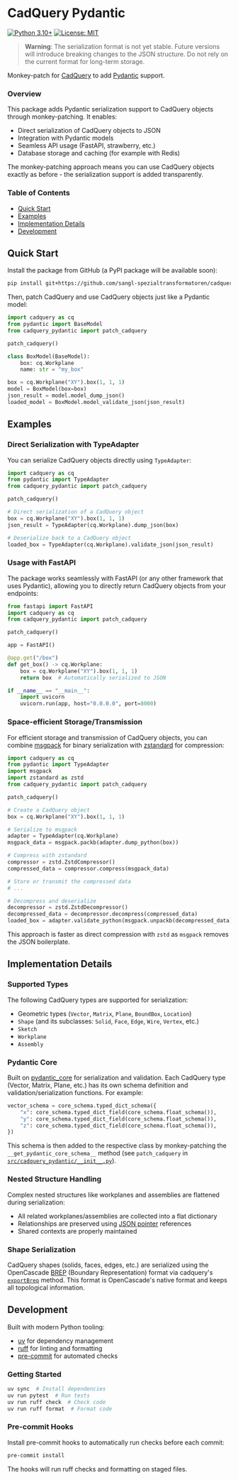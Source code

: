 # CadQuery Pydantic

[![Python 3.10+](https://img.shields.io/badge/python-3.10+-blue.svg)](https://www.python.org/downloads/)
[![License: MIT](https://img.shields.io/badge/License-MIT-yellow.svg)](https://opensource.org/licenses/MIT)

> **Warning**: The serialization format is not yet stable. Future versions will introduce breaking changes to the JSON structure. Do not rely on the current format for long-term storage.

Monkey-patch for [CadQuery](https://github.com/CadQuery/cadquery) to add [Pydantic](https://docs.pydantic.dev/latest/) support.

### Overview

This package adds Pydantic serialization support to CadQuery objects through monkey-patching. It enables:
- Direct serialization of CadQuery objects to JSON
- Integration with Pydantic models
- Seamless API usage (FastAPI, strawberry, etc.)
- Database storage and caching (for example with Redis)

The monkey-patching approach means you can use CadQuery objects exactly as before - the serialization support is added transparently.

### Table of Contents

- [Quick Start](#quick-start)
- [Examples](#examples)
- [Implementation Details](#implementation-details)
- [Development](#development)

## Quick Start

Install the package from GitHub (a PyPI package will be available soon):

```bash
pip install git+https://github.com/sangl-spezialtransformatoren/cadquery-pydantic.git
```

Then, patch CadQuery and use CadQuery objects just like a Pydantic model:

```python
import cadquery as cq
from pydantic import BaseModel
from cadquery_pydantic import patch_cadquery

patch_cadquery()

class BoxModel(BaseModel):
    box: cq.Workplane
    name: str = "my_box"

box = cq.Workplane("XY").box(1, 1, 1)
model = BoxModel(box=box)
json_result = model.model_dump_json()
loaded_model = BoxModel.model_validate_json(json_result)
```

## Examples

### Direct Serialization with TypeAdapter

You can serialize CadQuery objects directly using `TypeAdapter`:

```python
import cadquery as cq
from pydantic import TypeAdapter
from cadquery_pydantic import patch_cadquery

patch_cadquery()

# Direct serialization of a CadQuery object
box = cq.Workplane("XY").box(1, 1, 1)
json_result = TypeAdapter(cq.Workplane).dump_json(box)

# Deserialize back to a CadQuery object
loaded_box = TypeAdapter(cq.Workplane).validate_json(json_result)
```

### Usage with FastAPI

The package works seamlessly with FastAPI (or any other framework that uses Pydantic), allowing you to directly return CadQuery objects from your endpoints:

```python
from fastapi import FastAPI
import cadquery as cq
from cadquery_pydantic import patch_cadquery

patch_cadquery()

app = FastAPI()

@app.get("/box")
def get_box() -> cq.Workplane:
    box = cq.Workplane("XY").box(1, 1, 1)
    return box  # Automatically serialized to JSON

if __name__ == "__main__":
    import uvicorn
    uvicorn.run(app, host="0.0.0.0", port=8000)
```

### Space-efficient Storage/Transmission

For efficient storage and transmission of CadQuery objects, you can combine [msgpack](https://msgpack.org/) for binary serialization with [zstandard](https://github.com/indygreg/python-zstandard) for compression:

```python
import cadquery as cq
from pydantic import TypeAdapter
import msgpack
import zstandard as zstd
from cadquery_pydantic import patch_cadquery

patch_cadquery()

# Create a CadQuery object
box = cq.Workplane("XY").box(1, 1, 1)

# Serialize to msgpack
adapter = TypeAdapter(cq.Workplane)
msgpack_data = msgpack.packb(adapter.dump_python(box))

# Compress with zstandard
compressor = zstd.ZstdCompressor()
compressed_data = compressor.compress(msgpack_data)

# Store or transmit the compressed data
# ...

# Decompress and deserialize
decompressor = zstd.ZstdDecompressor()
decompressed_data = decompressor.decompress(compressed_data)
loaded_box = adapter.validate_python(msgpack.unpackb(decompressed_data))
```

This approach is faster as direct compression with `zstd` as `msgpack` removes the JSON boilerplate.

## Implementation Details

### Supported Types

The following CadQuery types are supported for serialization:
- Geometric types (`Vector`, `Matrix`, `Plane`, `BoundBox`, `Location`)
- `Shape` (and its subclasses: `Solid`, `Face`, `Edge`, `Wire`, `Vertex`, etc.)
- `Sketch`
- `Workplane`
- `Assembly`

### Pydantic Core

Built on [pydantic_core](https://docs.pydantic.dev/latest/concepts/core_schema/) for serialization and validation. Each CadQuery type (Vector, Matrix, Plane, etc.) has its own schema definition and validation/serialization functions. For example:

```python
vector_schema = core_schema.typed_dict_schema({
    "x": core_schema.typed_dict_field(core_schema.float_schema()),
    "y": core_schema.typed_dict_field(core_schema.float_schema()),
    "z": core_schema.typed_dict_field(core_schema.float_schema()),
})
```

This schema is then added to the respective class by monkey-patching the `__get_pydantic_core_schema__` method (see `patch_cadquery` in [`src/cadquery_pydantic/__init__.py`](src/cadquery_pydantic/__init__.py)).

### Nested Structure Handling

Complex nested structures like workplanes and assemblies are flattened during serialization:

- All related workplanes/assemblies are collected into a flat dictionary
- Relationships are preserved using [JSON pointer](https://datatracker.ietf.org/doc/html/rfc6901) references
- Shared contexts are properly maintained

### Shape Serialization

CadQuery shapes (solids, faces, edges, etc.) are serialized using the OpenCascade [BREP](https://dev.opencascade.org/doc/occt-6.7.0/overview/html/occt_brep_format.html) (Boundary Representation) format via cadquery's [`exportBrep`](https://cadquery.readthedocs.io/en/latest/classreference.html#cadquery.Shape.exportBrep) method. This format is OpenCascade's native format and keeps all topological information.

## Development

Built with modern Python tooling:

- [uv](https://github.com/astral-sh/uv) for dependency management
- [ruff](https://github.com/astral-sh/ruff) for linting and formatting
- [pre-commit](https://pre-commit.com/) for automated checks

### Getting Started

```bash
uv sync  # Install dependencies
uv run pytest  # Run tests
uv run ruff check  # Check code
uv run ruff format  # Format code
```

### Pre-commit Hooks

Install pre-commit hooks to automatically run checks before each commit:

```bash
pre-commit install
```

The hooks will run ruff checks and formatting on staged files.
